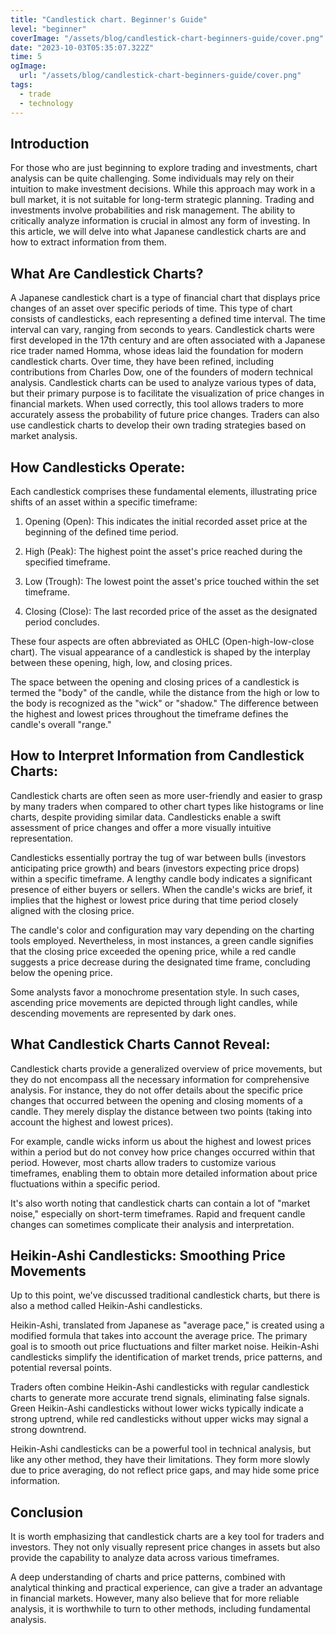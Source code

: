 ```yaml
---
title: "Candlestick chart. Beginner's Guide"
level: "beginner"
coverImage: "/assets/blog/candlestick-chart-beginners-guide/cover.png"
date: "2023-10-03T05:35:07.322Z"
time: 5
ogImage:
  url: "/assets/blog/candlestick-chart-beginners-guide/cover.png"
tags:
  - trade
  - technology
---
```


## Introduction
For those who are just beginning to explore trading and investments, chart analysis can be quite challenging. Some individuals may rely on their intuition to make investment decisions. While this approach may work in a bull market, it is not suitable for long-term strategic planning. Trading and investments involve probabilities and risk management. The ability to critically analyze information is crucial in almost any form of investing. In this article, we will delve into what Japanese candlestick charts are and how to extract information from them.

## What Are Candlestick Charts?
A Japanese candlestick chart is a type of financial chart that displays price changes of an asset over specific periods of time. This type of chart consists of candlesticks, each representing a defined time interval. The time interval can vary, ranging from seconds to years. Candlestick charts were first developed in the 17th century and are often associated with a Japanese rice trader named Homma, whose ideas laid the foundation for modern candlestick charts. Over time, they have been refined, including contributions from Charles Dow, one of the founders of modern technical analysis. Candlestick charts can be used to analyze various types of data, but their primary purpose is to facilitate the visualization of price changes in financial markets. When used correctly, this tool allows traders to more accurately assess the probability of future price changes. Traders can also use candlestick charts to develop their own trading strategies based on market analysis.

<!-- banner_place -->

## How Candlesticks Operate:

Each candlestick comprises these fundamental elements, illustrating price shifts of an asset within a specific timeframe:

1. Opening (Open): This indicates the initial recorded asset price at the beginning of the defined time period.

2. High (Peak): The highest point the asset's price reached during the specified timeframe.

3. Low (Trough): The lowest point the asset's price touched within the set timeframe.

4. Closing (Close): The last recorded price of the asset as the designated period concludes.

These four aspects are often abbreviated as OHLC (Open-high-low-close chart). The visual appearance of a candlestick is shaped by the interplay between these opening, high, low, and closing prices.

The space between the opening and closing prices of a candlestick is termed the "body" of the candle, while the distance from the high or low to the body is recognized as the "wick" or "shadow." The difference between the highest and lowest prices throughout the timeframe defines the candle's overall "range."

## How to Interpret Information from Candlestick Charts:

Candlestick charts are often seen as more user-friendly and easier to grasp by many traders when compared to other chart types like histograms or line charts, despite providing similar data. Candlesticks enable a swift assessment of price changes and offer a more visually intuitive representation.

Candlesticks essentially portray the tug of war between bulls (investors anticipating price growth) and bears (investors expecting price drops) within a specific timeframe. A lengthy candle body indicates a significant presence of either buyers or sellers. When the candle's wicks are brief, it implies that the highest or lowest price during that time period closely aligned with the closing price.

The candle's color and configuration may vary depending on the charting tools employed. Nevertheless, in most instances, a green candle signifies that the closing price exceeded the opening price, while a red candle suggests a price decrease during the designated time frame, concluding below the opening price.

Some analysts favor a monochrome presentation style. In such cases, ascending price movements are depicted through light candles, while descending movements are represented by dark ones.

## What Candlestick Charts Cannot Reveal:

Candlestick charts provide a generalized overview of price movements, but they do not encompass all the necessary information for comprehensive analysis. For instance, they do not offer details about the specific price changes that occurred between the opening and closing moments of a candle. They merely display the distance between two points (taking into account the highest and lowest prices).

For example, candle wicks inform us about the highest and lowest prices within a period but do not convey how price changes occurred within that period. However, most charts allow traders to customize various timeframes, enabling them to obtain more detailed information about price fluctuations within a specific period.

It's also worth noting that candlestick charts can contain a lot of "market noise," especially on short-term timeframes. Rapid and frequent candle changes can sometimes complicate their analysis and interpretation.

## Heikin-Ashi Candlesticks: Smoothing Price Movements

Up to this point, we've discussed traditional candlestick charts, but there is also a method called Heikin-Ashi candlesticks.

Heikin-Ashi, translated from Japanese as "average pace," is created using a modified formula that takes into account the average price. The primary goal is to smooth out price fluctuations and filter market noise. Heikin-Ashi candlesticks simplify the identification of market trends, price patterns, and potential reversal points.

Traders often combine Heikin-Ashi candlesticks with regular candlestick charts to generate more accurate trend signals, eliminating false signals. Green Heikin-Ashi candlesticks without lower wicks typically indicate a strong uptrend, while red candlesticks without upper wicks may signal a strong downtrend.

Heikin-Ashi candlesticks can be a powerful tool in technical analysis, but like any other method, they have their limitations. They form more slowly due to price averaging, do not reflect price gaps, and may hide some price information.

## Conclusion

It is worth emphasizing that candlestick charts are a key tool for traders and investors. They not only visually represent price changes in assets but also provide the capability to analyze data across various timeframes.

A deep understanding of charts and price patterns, combined with analytical thinking and practical experience, can give a trader an advantage in financial markets. However, many also believe that for more reliable analysis, it is worthwhile to turn to other methods, including fundamental analysis.
